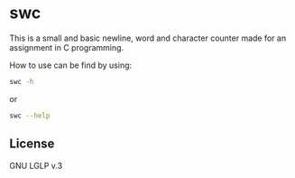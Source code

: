 swc
=========

This is a small and basic newline, word and character counter made for an assignment in C programming.

How to use can be find by using:
```sh
swc -h
```
or
```sh
swc --help
```

License
----

GNU LGLP v.3
